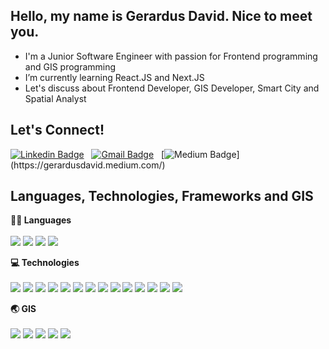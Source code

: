 ## Hello, my name is Gerardus David. Nice to meet you.
- I'm a Junior Software Engineer with passion for Frontend programming and GIS programming
- I’m currently learning React.JS and Next.JS
- Let's discuss about Frontend Developer, GIS Developer, Smart City and Spatial Analyst

## Let's Connect!
[![Linkedin Badge](https://img.shields.io/badge/-Gerardus_David_Ady_P.B-blue?style=flat&logo=Linkedin&logoColor=white&link=https://www.linkedin.com/in/gerardusdavidbayuaji/)](https://www.linkedin.com/in/gerardusdavidbayuaji/)
&nbsp;
[![Gmail Badge](https://img.shields.io/badge/-gerardusdavidbayu@gmail.com-c14438?style=flat&logo=Gmail&logoColor=white&link=mailto:gerardusdavidbayu@gmail.com)](mailto:gerardusdavidbayu@gmail.com)
&nbsp;
[![Medium Badge](https://img.shields.io/badge/-Gerardus_David-black?style=flat&logo=Medium&logoColor=white&link=[https://www.linkedin.com/in/ravielze/](https://gerardusdavid.medium.com/))](https://gerardusdavid.medium.com/)

## Languages, Technologies, Frameworks and GIS 
<b>👩‍💻 Languages</b>
</br>
</br>
<img src="https://img.shields.io/badge/-Typescript-3178C6?logo=typescript&logoColor=white&style=for-the-badge">
<img src="https://img.shields.io/badge/-Javascript-F7DF1E?logo=javascript&logoColor=white&style=for-the-badge">
<img src="https://img.shields.io/badge/-python-3776AB?logo=python&logoColor=white&style=for-the-badge">
<img src="https://img.shields.io/badge/-SQL-3776AB?logo=logoColor=white&style=for-the-badge">

<b>💻 Technologies</b>
</br>
</br>
<img src="https://img.shields.io/badge/-HTML-E34F26?logo=html5&logoColor=white&style=for-the-badge">
<img src="https://img.shields.io/badge/-CSS-1572B6?logo=css3&logoColor=white&style=for-the-badge">
<img src="https://img.shields.io/badge/-Tailwind%20CSS-06B6D4?logo=tailwindcss&logoColor=white&style=for-the-badge">
<img src="https://img.shields.io/badge/-Bootstrap-7952B3?logo=bootstrap&logoColor=white&style=for-the-badge">
<img src="https://img.shields.io/badge/-Node.js-339933?logo=nodedotjs&logoColor=white&style=for-the-badge">
<img src="https://img.shields.io/badge/-React.Js-61DAFB?logo=react&logoColor=white&style=for-the-badge">
<img src="https://img.shields.io/badge/-Next.Js-000000?logo=Next.js&logoColor=white&style=for-the-badge">
<img src="https://img.shields.io/badge/-Vercel-000000?logo=Vercel&logoColor=white&style=for-the-badge">
<img src="https://img.shields.io/badge/-Git-F05032?logo=git&logoColor=white&style=for-the-badge">
<img src="https://img.shields.io/badge/-PostgreSQL-4169E1?logo=postgresql&logoColor=white&style=for-the-badge">
<img src="https://img.shields.io/badge/-Django-4169E1?logo=django&logoColor=white&style=for-the-badge">
<img src="https://img.shields.io/badge/-Google%20Cloud%20Platform-4285F4?logo=Google%20Cloud&logoColor=white&style=for-the-badge">
<img src="https://img.shields.io/badge/-OpenLayers-61DAFB?logo=openlayers&logoColor=white&style=for-the-badge">
<img src="https://img.shields.io/badge/-Leaflet-000000?logo=leaflet&logoColor=white&style=for-the-badge">

<b>🌏 GIS</b>
</br>
</br>
<img src="https://img.shields.io/badge/-ArcGIS-E34F26?logo=arcgis&logoColor=white&style=for-the-badge">
<img src="https://img.shields.io/badge/-QGIS-1572B6?logo=qgis&logoColor=white&style=for-the-badge">
<img src="https://img.shields.io/badge/-Google%20Earth%20Engine-06B6D4?logo=googleearthengine&logoColor=white&style=for-the-badge">
<img src="https://img.shields.io/badge/-GeoServer-7952B3?logo=logoColor=white&style=for-the-badge">
<img src="https://img.shields.io/badge/-PostGIS-339933?logo=logoColor=white&style=for-the-badge">
